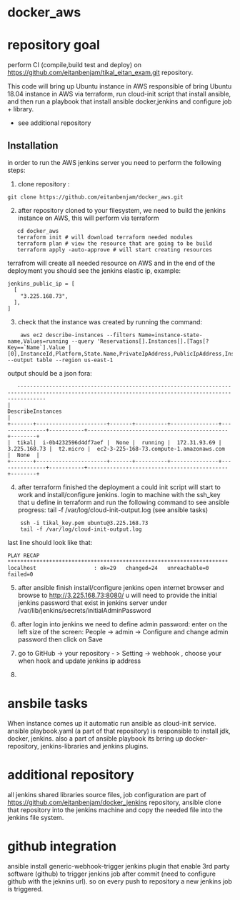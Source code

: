 # docker_aws

# repository goal
perform CI (compile,build test and deploy) on https://github.com/eitanbenjam/tikal_eitan_exam.git repository.

This code will bring up Ubuntu instance in AWS responsible of bring Ubuntu 18.04 instance in AWS via terraform, run cloud-init script that install ansible, and then run a playbook that install ansible docker,jenkins and configure job + library.

* see additional repository




## Installation

in order to run the AWS jenkins server you need to perform the following steps:
1. clone repository :
```
git clone https://github.com/eitanbenjam/docker_aws.git
```
2. after repository cloned to your filesystem, we need to build the jenkins instance on AWS, this will perform via terraform
```
   cd docker_aws
   terraform init # will download terraform needed modules
   terraform plan # view the resource that are going to be build
   terraform apply -auto-approve # will start creating resources
```
terrafrom will create all needed resource on AWS and in the end of the deployment you should see the jenkins elastic ip, example:
```
jenkins_public_ip = [
  [
    "3.225.168.73",
  ],
]

```
3. check that the instance was created by running the command:
```
    aws ec2 describe-instances --filters Name=instance-state-name,Values=running --query 'Reservations[].Instances[].[Tags[?Key==`Name`].Value | [0],InstanceId,Platform,State.Name,PrivateIpAddress,PublicIpAddress,InstanceType,PublicDnsName,keypair.Name]' --output table --region us-east-1
```
   output should be a json fora:
```
   -----------------------------------------------------------------------------------------------------------------------------------------------------
|                                                                 DescribeInstances                                                                 |
+-------+----------------------+-------+----------+---------------+---------------+-----------+--------------------------------------------+--------+
|  tikal|  i-0b4232596d4df7aef |  None |  running |  172.31.93.69 |  3.225.168.73 |  t2.micro |  ec2-3-225-168-73.compute-1.amazonaws.com  |  None  |
+-------+----------------------+-------+----------+---------------+---------------+-----------+--------------------------------------------+--------+

```
4. after terraform finished the deployment a could init script will start to work and install/configure jenkins.
   login to machine with the ssh_key that u define in terraform and run the following command to see ansible progress:
tail -f /var/log/cloud-init-output.log (see ansible tasks)
```
    ssh -i tikal_key.pem ubuntu@3.225.168.73
    tail -f /var/log/cloud-init-output.log
```
last line should look like that:
```
PLAY RECAP *********************************************************************
localhost                  : ok=29   changed=24   unreachable=0    failed=0   
```

5. after ansible finish install/configure jenkins open internet browser and browse to http://3.225.168.73:8080/
   u will need to provide the initial jenkins password that exist in jenkins server under /var/lib/jenkins/secrets/initialAdminPassword

6. after login into jenkins we need to define admin password:
   enter on the left size of the screen: People -> admin -> Configure  and change admin password then click on Save
7. go to GitHub -> your repository - > Setting -> webhook , choose your when hook and update jenkins ip address
8. 
# ansbile tasks
When instance comes up it automatic run ansible as cloud-init service.
ansible playbook.yaml (a part of that repository) is responsible to install jdk, docker, jenkins.
also a part of ansible playbook its brring up docker-repository, jenkins-libraries and jenkins plugins.


# additional repository
all jenkins shared libraries source files, job configuration are part of https://github.com/eitanbenjam/docker_jenkins repository, ansible clone that repository into the jenkins machine and copy the needed file into the jenkins file system.

# github integration
ansible install generic-webhook-trigger jenkins plugin that enable 3rd party software (github) to trigger jenkins job after commit (need to configure github with the jeknins url). so on every push to repository a new jenkins job is triggered.  
